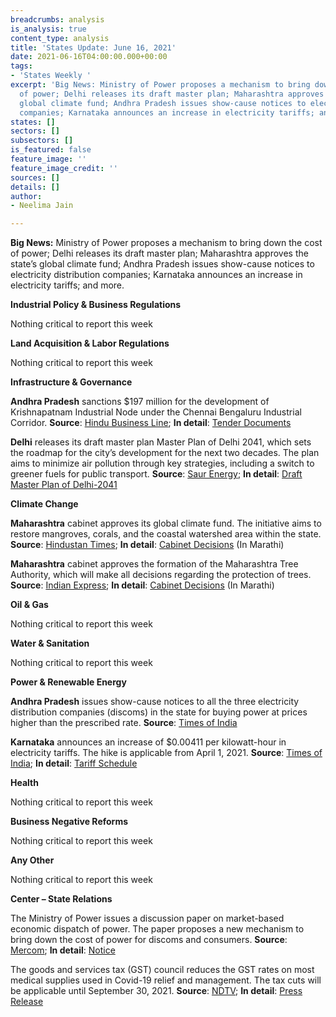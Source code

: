 ```yaml
---
breadcrumbs: analysis
is_analysis: true
content_type: analysis
title: 'States Update: June 16, 2021'
date: 2021-06-16T04:00:00.000+00:00
tags:
- 'States Weekly '
excerpt: 'Big News: Ministry of Power proposes a mechanism to bring down the cost
  of power; Delhi releases its draft master plan; Maharashtra approves the state’s
  global climate fund; Andhra Pradesh issues show-cause notices to electricity distribution
  companies; Karnataka announces an increase in electricity tariffs; and more.'
states: []
sectors: []
subsectors: []
is_featured: false
feature_image: ''
feature_image_credit: ''
sources: []
details: []
author:
- Neelima Jain

---
```

**Big News:** Ministry of Power proposes a mechanism to bring down the cost of power; Delhi releases its draft master plan; Maharashtra approves the state’s global climate fund; Andhra Pradesh issues show-cause notices to electricity distribution companies; Karnataka announces an increase in electricity tariffs; and more.

**Industrial Policy & Business Regulations**

Nothing critical to report this week

**Land Acquisition & Labor Regulations**

Nothing critical to report this week

**Infrastructure & Governance**

**Andhra Pradesh** sanctions $197 million for the development of Krishnapatnam Industrial Node under the Chennai Bengaluru Industrial Corridor. **Source**: [Hindu Business Line](https://www.thehindubusinessline.com/news/ap-govt-sanctions-1448-cr-of-krishnapatnam-industrial-node/article34794878.ece); **In detail**: [Tender Documents](https://judicialpreview.ap.gov.in/project-documents?project=ea88e51f4d0d324ae89dcbd2fd49fc7665616662386661626365613432616536363165373066663034643239623030646566623363663938346561323161393636626238363361613535353332306335a4725e)

**Delhi** releases its draft master plan Master Plan of Delhi 2041, which sets the roadmap for the city’s development for the next two decades. The plan aims to minimize air pollution through key strategies, including a switch to greener fuels for public transport. **Source**: [Saur Energy](https://www.saurenergy.com/solar-energy-news/delhis-2041-draft-master-plan-foresees-50-percent-energy-from-renewables); **In detail**: [Draft Master Plan of Delhi-2041](https://dda.org.in/MPD_2041.aspx)

**Climate Change**

**Maharashtra** cabinet approves its global climate fund. The initiative aims to restore mangroves, corals, and the coastal watershed area within the state. **Source**: [Hindustan Times](https://www.hindustantimes.com/cities/mumbai-news/maharashtra-cabinet-nod-for-climate-fund-plan-for-coastal-restoration-101623436296467.html); **In detail**: [Cabinet Decisions](https://www.maharashtra.gov.in/Site/upload/CabinetDecision/English/10-06-2021%20Cabinet%20Decision%20(Meeting%20No.70).pdf) (In Marathi)

**Maharashtra** cabinet approves the formation of the Maharashtra Tree Authority, which will make all decisions regarding the protection of trees. **Source**: [Indian Express](https://indianexpress.com/article/cities/mumbai/maharashtra-cabinet-nod-to-proposed-amendments-for-protection-of-heritage-trees-7353577/); **In detail**: [Cabinet Decisions](https://www.maharashtra.gov.in/Site/upload/CabinetDecision/English/10-06-2021%20Cabinet%20Decision%20(Meeting%20No.70).pdf) (In Marathi)

**Oil & Gas**

Nothing critical to report this week

**Water & Sanitation**

Nothing critical to report this week

**Power & Renewable Energy**

**Andhra Pradesh** issues show-cause notices to all the three electricity distribution companies (discoms) in the state for buying power at prices higher than the prescribed rate. **Source**: [Times of India](https://timesofindia.indiatimes.com/city/amaravati/andhra-pradesh-electricity-regulatory-commission-issues-notices-to-discoms-for-buying-power-at-higher-price/articleshow/83423223.cms)

**Karnataka** announces an increase of $0.00411 per kilowatt-hour in electricity tariffs. The hike is applicable from April 1, 2021. **Source**: [Times of India](https://timesofindia.indiatimes.com/city/bengaluru/karnataka-power-tariff-up-by-30-paise-per-unit-on-average/articleshow/83379225.cms); **In detail**: [Tariff Schedule](https://karunadu.karnataka.gov.in/kerc/Tariff%20Order%202021/Final%20Revised%20Retail%20Supply%20Schedule%20for%20FY21.pdf)

**Health**

Nothing critical to report this week

**Business Negative Reforms**

Nothing critical to report this week

**Any Other**

Nothing critical to report this week

**Center – State Relations**

The Ministry of Power issues a discussion paper on market-based economic dispatch of power. The paper proposes a new mechanism to bring down the cost of power for discoms and consumers. **Source**: [Mercom](https://mercomindia.com/ministry-proposes-new-mechanism/); **In detail**: [Notice](https://powermin.gov.in/sites/default/files/webform/notices/Seeking_comments_on_Discussion_Paper_on_Market_Based_Economic_Dispatch_MBED.pdf)

The goods and services tax (GST) council reduces the GST rates on most medical supplies used in Covid-19 relief and management. The tax cuts will be applicable until September 30, 2021. **Source**: [NDTV](https://www.ndtv.com/business/gst-council-meeting-2021-finance-minister-nirmala-sitharaman-chairs-44th-gst-meet-check-tax-cut-on-covid-essentials-black-fungus-medicine-2462294); **In detail**: [Press Release](https://pib.gov.in/PressReleasePage.aspx?PRID=1726525)